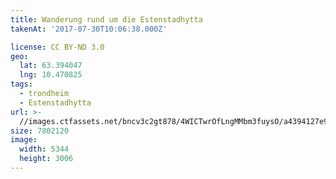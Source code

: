```yaml
---
title: Wanderung rund um die Estenstadhytta
takenAt: '2017-07-30T10:06:38.000Z'

license: CC BY-ND 3.0
geo:
  lat: 63.394047
  lng: 10.470825
tags:
  - trondheim
  - Estenstadhytta
url: >-
  //images.ctfassets.net/bncv3c2gt878/4WICTwrOfLngMMbm3fuysO/a4394127e9855fedb48572621402ab7a/wanderung-rund-um-die-estenstadhytta_36131661731_o
size: 7802120
image:
  width: 5344
  height: 3006
---
```

